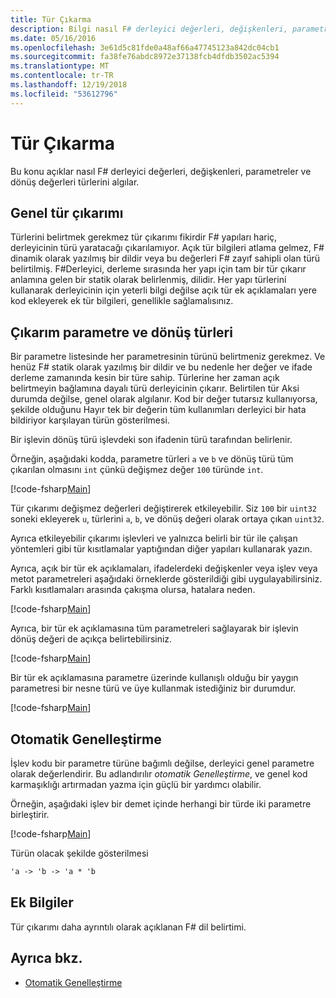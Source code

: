 ```yaml
---
title: Tür Çıkarma
description: Bilgi nasıl F# derleyici değerleri, değişkenleri, parametreler ve dönüş değerleri türlerini algılar.
ms.date: 05/16/2016
ms.openlocfilehash: 3e61d5c81fde0a48af66a47745123a842dc04cb1
ms.sourcegitcommit: fa38fe76abdc8972e37138fcb4dfdb3502ac5394
ms.translationtype: MT
ms.contentlocale: tr-TR
ms.lasthandoff: 12/19/2018
ms.locfileid: "53612796"
---
```

# <a name="type-inference"></a>Tür Çıkarma

Bu konu açıklar nasıl F# derleyici değerleri, değişkenleri, parametreler ve dönüş değerleri türlerini algılar.

## <a name="type-inference-in-general"></a>Genel tür çıkarımı

Türlerini belirtmek gerekmez tür çıkarımı fikirdir F# yapıları hariç, derleyicinin türü yaratacağı çıkarılamıyor. Açık tür bilgileri atlama gelmez, F# dinamik olarak yazılmış bir dildir veya bu değerleri F# zayıf sahipli olan türü belirtilmiş. F#Derleyici, derleme sırasında her yapı için tam bir tür çıkarır anlamına gelen bir statik olarak belirlenmiş, dilidir. Her yapı türlerini kullanarak derleyicinin için yeterli bilgi değilse açık tür ek açıklamaları yere kod ekleyerek ek tür bilgileri, genellikle sağlamalısınız.

## <a name="inference-of-parameter-and-return-types"></a>Çıkarım parametre ve dönüş türleri

Bir parametre listesinde her parametresinin türünü belirtmeniz gerekmez. Ve henüz F# statik olarak yazılmış bir dildir ve bu nedenle her değer ve ifade derleme zamanında kesin bir türe sahip. Türlerine her zaman açık belirtmeyin bağlamına dayalı türü derleyicinin çıkarır. Belirtilen tür Aksi durumda değilse, genel olarak algılanır. Kod bir değer tutarsız kullanıyorsa, şekilde olduğunu Hayır tek bir değerin tüm kullanımları derleyici bir hata bildiriyor karşılayan türün gösterilmesi.

Bir işlevin dönüş türü işlevdeki son ifadenin türü tarafından belirlenir.

Örneğin, aşağıdaki kodda, parametre türleri `a` ve `b` ve dönüş türü tüm çıkarılan olmasını `int` çünkü değişmez değer `100` türünde `int`.

[!code-fsharp[Main](../../../samples/snippets/fsharp/lang-ref-3/snippet301.fs)]

Tür çıkarımı değişmez değerleri değiştirerek etkileyebilir. Siz `100` bir `uint32` soneki ekleyerek `u`, türlerini `a`, `b`, ve dönüş değeri olarak ortaya çıkan `uint32`.

Ayrıca etkileyebilir çıkarımı işlevleri ve yalnızca belirli bir tür ile çalışan yöntemleri gibi tür kısıtlamalar yaptığından diğer yapıları kullanarak yazın.

Ayrıca, açık bir tür ek açıklamaları, ifadelerdeki değişkenler veya işlev veya metot parametreleri aşağıdaki örneklerde gösterildiği gibi uygulayabilirsiniz. Farklı kısıtlamaları arasında çakışma olursa, hatalara neden.

[!code-fsharp[Main](../../../samples/snippets/fsharp/lang-ref-3/snippet302.fs)]

Ayrıca, bir tür ek açıklamasına tüm parametreleri sağlayarak bir işlevin dönüş değeri de açıkça belirtebilirsiniz.

[!code-fsharp[Main](../../../samples/snippets/fsharp/lang-ref-3/snippet303.fs)]

Bir tür ek açıklamasına parametre üzerinde kullanışlı olduğu bir yaygın parametresi bir nesne türü ve üye kullanmak istediğiniz bir durumdur.

[!code-fsharp[Main](../../../samples/snippets/fsharp/lang-ref-3/snippet304.fs)]

## <a name="automatic-generalization"></a>Otomatik Genelleştirme

İşlev kodu bir parametre türüne bağımlı değilse, derleyici genel parametre olarak değerlendirir. Bu adlandırılır *otomatik Genelleştirme*, ve genel kod karmaşıklığı artırmadan yazma için güçlü bir yardımcı olabilir.

Örneğin, aşağıdaki işlev bir demet içinde herhangi bir türde iki parametre birleştirir.

[!code-fsharp[Main](../../../samples/snippets/fsharp/lang-ref-3/snippet305.fs)]

Türün olacak şekilde gösterilmesi

```fsharp
'a -> 'b -> 'a * 'b
```

## <a name="additional-information"></a>Ek Bilgiler

Tür çıkarımı daha ayrıntılı olarak açıklanan F# dil belirtimi.

## <a name="see-also"></a>Ayrıca bkz.

- [Otomatik Genelleştirme](generics/automatic-generalization.md)